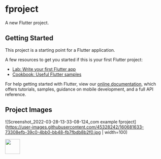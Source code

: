 # fproject

A new Flutter project.

## Getting Started

This project is a starting point for a Flutter application.

A few resources to get you started if this is your first Flutter project:

- [Lab: Write your first Flutter app](https://flutter.dev/docs/get-started/codelab)
- [Cookbook: Useful Flutter samples](https://flutter.dev/docs/cookbook)

For help getting started with Flutter, view our
[online documentation](https://flutter.dev/docs), which offers tutorials,
samples, guidance on mobile development, and a full API reference.

## Project Images
![Screenshot_2022-03-28-13-33-08-124_com example fproject](https://user-images.githubusercontent.com/45328242/160681633-73308efb-39c0-4bb0-bb48-fb7fbdb8b2f0.jpg | width=100)

<a href="url"><img src="https://user-images.githubusercontent.com/45328242/160681633-73308efb-39c0-4bb0-bb48-fb7fbdb8b2f0.jpg" align="left" height="48" width="48" ></a>
